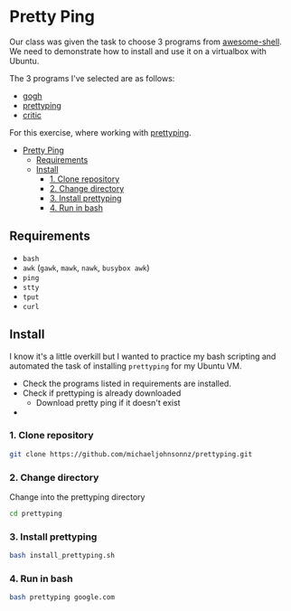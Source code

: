 # Pretty Ping

Our class was given the task to choose 3 programs from [awesome-shell](https://github.com/alebcay/awesome-shell). We need to demonstrate how to install and use it on a virtualbox with Ubuntu. 

The 3 programs I've selected are as follows:
- [gogh](https://github.com/Mayccoll/Gogh)
- [prettyping](https://github.com/denilsonsa/prettyping)
- [critic](https://github.com/Checksum/critic.sh)

For this exercise, where working with [prettyping](https://github.com/denilsonsa/prettyping).

- [Pretty Ping](#pretty-ping)
  - [Requirements](#requirements)
  - [Install](#install)
    - [1. Clone repository](#1-clone-repository)
    - [2. Change directory](#2-change-directory)
    - [3. Install prettyping](#3-install-prettyping)
    - [4. Run in bash](#4-run-in-bash)

## Requirements

- `bash`
- `awk` (`gawk`, `mawk`, `nawk`, `busybox awk`)
- `ping`
- `stty`
- `tput`
- `curl`

## Install

I know it's a little overkill but I wanted to practice my bash scripting and automated the task of installing `prettyping` for my Ubuntu VM. 
- Check the programs listed in requirements are installed.
- Check if prettyping is already downloaded
  - Download pretty ping if it doesn't exist
- 

### 1. Clone repository

```bash
git clone https://github.com/michaeljohnsonnz/prettyping.git
```

### 2. Change directory

Change into the prettyping directory

```bash
cd prettyping
```

### 3. Install prettyping

```bash
bash install_prettyping.sh
```

### 4. Run in bash

```bash
bash prettyping google.com
```